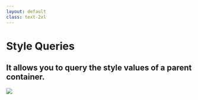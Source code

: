 ```yaml
---
layout: default
class: text-2xl
---
```


# Style Queries

## It allows you to query the **style** values of a parent container.

<img src="/images/03-container-03.png" class="h-90" />
